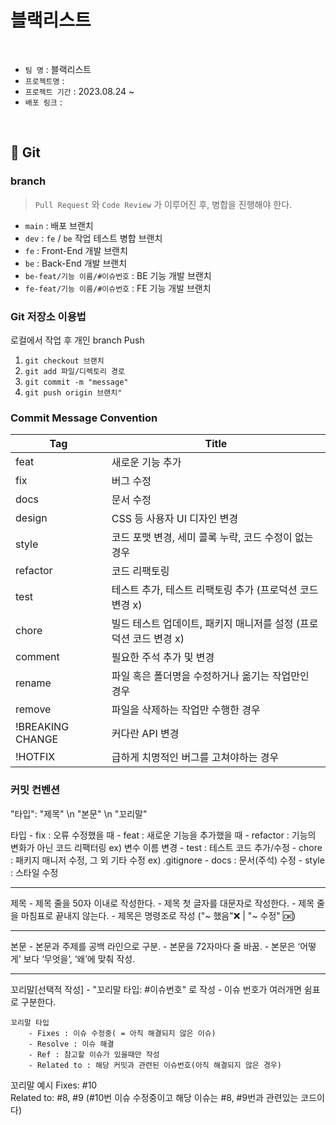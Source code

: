# 블랙리스트

<br>

- `팀 명` : 블랙리스트
- `프로젝트명` : 
- `프로젝트 기간` : 2023.08.24 ~
- `배포 링크` : 


<br>



## 🌱 Git
### branch
> `Pull Request` 와 `Code Review` 가 이루어진 후, 병합을 진행해야 한다.
- `main` : 배포 브랜치
- `dev` : `fe` / `be` 작업 테스트 병합 브랜치
- `fe` : Front-End 개발 브랜치
- `be` : Back-End 개발 브랜치
- `be-feat/기능 이름/#이슈번호` : BE 기능 개발 브랜치
- `fe-feat/기능 이름/#이슈번호` : FE 기능 개발 브랜치

### Git 저장소 이용법 
로컬에서 작업 후 개인 branch Push
1. `git checkout 브랜치`
2. `git add 파일/디렉토리 경로`
3. `git commit -m "message"`
4. `git push origin 브랜치"`

### Commit Message Convention

Tag | Title
-- | --
feat | 새로운 기능 추가
fix | 버그 수정
docs | 문서 수정
design | CSS 등 사용자 UI 디자인 변경
style | 코드 포맷 변경, 세미 콜록 누락, 코드 수정이 없는 경우
refactor | 코드 리팩토링
test | 테스트 추가, 테스트 리팩토링 추가 (프로덕션 코드 변경 x)
chore | 빌드 테스트 업데이트, 패키지 매니저를 설정 (프로덕션 코드 변경 x)
comment | 필요한 주석 추가 및 변경
rename | 파일 혹은 폴더명을 수정하거나 옮기는 작업만인 경우
remove | 파일을 삭제하는 작업만 수행한 경우
!BREAKING CHANGE | 커다란 API 변경
!HOTFIX | 급하게 치명적인 버그를 고쳐야하는 경우


### 커밋 컨벤션

"타입": "제목"
\n
"본문"
\n
"꼬리말"


타입 
	- fix : 오류 수정했을 때
	- feat : 새로운 기능을 추가했을 때
	- refactor : 기능의 변화가 아닌 코드 리팩터링 ex) 변수 이름 변경
	- test : 테스트 코드 추가/수정
	- chore : 패키지 매니저 수정, 그 외 기타 수정 ex) .gitignore
	- docs : 문서(주석) 수정
	- style : 스타일 수정



-------------------------------------------------------

제목
	- 제목 줄을 50자 이내로 작성한다.
	- 제목 첫 글자를 대문자로 작성한다.
	- 제목 줄을 마침표로 끝내지 않는다.
	- 제목은 명령조로 작성 ("~ 했음"❌ | "~ 수정" 🆗)

-------------------------------------------------------

본문
	- 본문과 주제를 공백 라인으로 구분.
	- 본문을 72자마다 줄 바꿈.
	- 본문은 ‘어떻게’ 보다 ‘무엇을’, ‘왜’에 맞춰 작성. 

-------------------------------------------------------

꼬리말[선택적 작성]
	- "꼬리말 타입: #이슈번호" 로 작성
	- 이슈 번호가 여러개면 쉼표로 구분한다.

	꼬리말 타입
		- Fixes : 이슈 수정중( = 아직 해결되지 않은 이슈)
		- Resolve : 이슈 해결
		- Ref : 참고할 이슈가 있을때만 작성
		- Related to : 해당 커밋과 관련된 이슈번호(아직 해결되지 않은 경우)

꼬리말 예시
	Fixes: #10  
	Related to: #8, #9
	(#10번 이슈 수정중이고 해당 이슈는 #8, #9번과 관련있는 코드이다)
